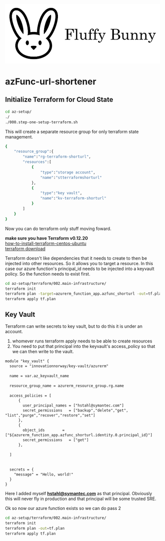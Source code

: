 ![fluffy-bunny-banner](https://raw.githubusercontent.com/fluffy-bunny/static-assets/master/fluffy-bunny-banner.png)  
# azFunc-url-shortener

## Initialize Terraform for Cloud State

```bash
cd az-setup/
./
./000.step-one-setup-terraform.sh 
```

This will create a separate resource group for only terraform state management.
```bash
{
    "resource_group":{
        "name":"rg-terraform-shorturl",
        "resources":[
            {
                "type":"storage account",
                "name":"stterraformshorturl"
            },
            {
                "type":"key vault",
                "name":"kv-terraform-shorturl"
            }
        ]
    }
}
```

Now you can do terraform only stuff moving foward.

**make sure you have Terraform v0.12.20**  
[how-to-install-terraform-centos-ubuntu](https://phoenixnap.com/kb/how-to-install-terraform-centos-ubuntu)  
[terraform download](https://www.terraform.io/downloads.html)

Terraform doesn't like dependencies that it needs to create to then be injected into other resources.
So it allows you to target a resource.
In this case our azure function's principal_id needs to be injected into a keyvault policy.  So the function needs to exist first.

```bash
cd az-setup/terraform/002.main-infrastructure/
terraform init
terraform plan -target=azurerm_function_app.azfunc_shorturl -out=tf.plan    
terraform apply tf.plan                                                                                                                        
```

## Key Vault
Terraform can write secrets to key vault, but to do this it is under an account.
1. whomever runs terraform apply needs to be able to create resources
2. You need to put that principal into the keyvault's access_policy so that we can then write to the vault.
```
module "key_vault" {
  source = "innovationnorway/key-vault/azurerm"

  name = var.az_keyvault_name

  resource_group_name = azurerm_resource_group.rg.name

  access_policies = [
      {
        user_principal_names = ["hstahl@symantec.com"]
        secret_permissions   = ["backup","delete","get", "list","purge","recover","restore","set"]
      },
      {
        object_ids        = ["${azurerm_function_app.azfunc_shorturl.identity.0.principal_id}"]
        secret_permissions   = ["get"]
      },
      
  ]


  secrets = {
    "message" = "Hello, world!"
  }
}
```
Here I added myself **hstahl@symantec.com** as that principal.  Obviously this will never fly in production and that principal will be some trusted SRE.  

 Ok so now our azure function exists so we can do pass 2
 ```bash
cd az-setup/terraform/002.main-infrastructure/
terraform init
terraform plan -out=tf.plan    
terraform apply tf.plan                                                                                                                        
```
